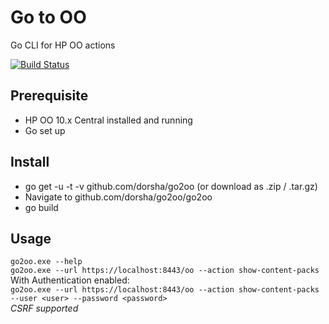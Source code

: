 # Go to OO
Go CLI for HP OO actions

[![Build Status](https://travis-ci.org/dorsha/go2oo.svg)](https://travis-ci.org/dorsha/go2oo)

## Prerequisite
* HP OO 10.x Central installed and running
* Go set up

## Install
* go get -u -t -v github.com/dorsha/go2oo 
  (or download as .zip / .tar.gz)
* Navigate to github.com/dorsha/go2oo/go2oo
* go build

## Usage
```go2oo.exe --help ```  
```go2oo.exe --url https://localhost:8443/oo --action show-content-packs ```  
With Authentication enabled:  
```go2oo.exe --url https://localhost:8443/oo --action show-content-packs --user <user> --password <password> ```  
*CSRF supported*
